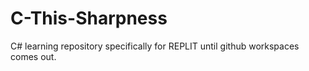 # C-This-Sharpness
C# learning repository specifically for REPLIT until github workspaces comes out.
